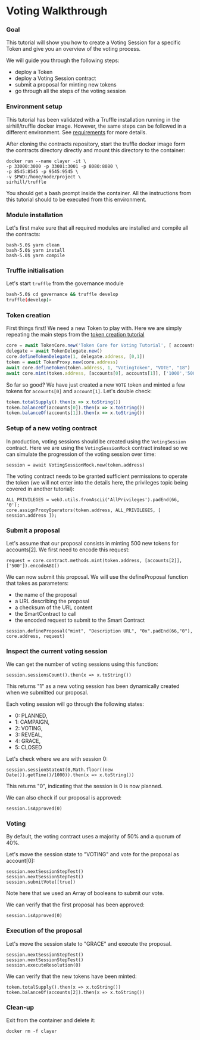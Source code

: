 # Voting Walkthrough

### Goal
This tutorial will show you how to create a Voting Session for a specific Token and give you an overview of the voting process.

We will guide you through the following steps:
- deploy a Token
- deploy a Voting Session contract
- submit a proposal for minting new tokens
- go through all the steps of the voting session

### Environment setup
This tutorial has been validated with a Truffle installation running in the sirhill/truffle docker image. However, the same steps can be followed in a different environment. See [requirements](./Tutorials.md#requirements) for more details.

After cloning the contracts repository, start the truffle docker image form the contracts directory directly and mount this directory to the container:
```
docker run --name clayer -it \
-p 33000:3000 -p 33001:3001 -p 8080:8080 \
-p 8545:8545 -p 9545:9545 \
-v $PWD:/home/node/project \
sirhill/truffle
```

You should get a bash prompt inside the container. All the instructions from this tutorial should to be executed from this environment.

### Module installation
Let's first make sure that all required modules are installed and compile all the contracts:
```
bash-5.0$ yarn clean
bash-5.0$ yarn install
bash-5.0$ yarn compile
```

### Truffle initialisation

Let's start `truffle` from the governance module
```bash
bash-5.0$ cd governance && truffle develop
truffle(develop)> 
```
  
### Token creation

First things first! We need a new Token to play with. Here we are simply repeating the main steps from the [token creation tutorial](./01-TokenCreation.md)
```javascript
core = await TokenCore.new('Token Core for Voting Tutorial', [ accounts[0] ])
delegate = await TokenDelegate.new()
core.defineTokenDelegate(1, delegate.address, [0,1])
token = await TokenProxy.new(core.address)
await core.defineToken(token.address, 1, "VotingToken", "VOTE", "18")
await core.mint(token.address, [accounts[0], accounts[1]], ['1000','500'])
```

So far so good? We have just created a new `VOTE` token and minted a few tokens for `accounts[0]` and `account[1]`. Let's double check:
```javascript
token.totalSupply().then(x => x.toString())
token.balanceOf(accounts[0]).then(x => x.toString())
token.balanceOf(accounts[1]).then(x => x.toString())
```

### Setup of a new voting contract 
In production, voting sessions should be created using the `VotingSession` contract. Here we are using the `VotingSessionMock` contract instead so we can simulate the progression of the voting session over time:
```
session = await VotingSessionMock.new(token.address) 
```

The voting contract needs to be granted sufficient permissions to operate the token (we will not enter into the details here, the privileges  topic being covered in another tutorial):
```
ALL_PRIVILEGES = web3.utils.fromAscii('AllPrivileges').padEnd(66, '0');
core.assignProxyOperators(token.address, ALL_PRIVILEGES, [ session.address ]);
```

### Submit a proposal 
Let's assume that our proposal consists in minting 500 new tokens for accounts[2]. We first need to encode this request: 
```
request = core.contract.methods.mint(token.address, [accounts[2]], ['500']).encodeABI()
```

We can now submit this proposal. We will use the defineProposal function that takes as parameters:
- the name of the proposal
- a URL describing the proposal
- a checksum of the URL content
- the SmartContract to call 
- the encoded request to submit to the Smart Contract
```
session.defineProposal("mint", "Description URL", "0x".padEnd(66,"0"), core.address, request)  
```

### Inspect the current voting session 

We can get the number of voting sessions using this function:
```
session.sessionsCount().then(x => x.toString())
 ```
This returns "1" as a new voting session has been dynamically created when we submitted our proposal. 

Each voting session will go through the following states:
- 0: PLANNED,
- 1: CAMPAIGN,
- 2: VOTING,
- 3: REVEAL,
- 4: GRACE,
- 5: CLOSED

Let's check where we are with session 0:
```
session.sessionStateAt(0,Math.floor((new Date()).getTime()/1000)).then(x => x.toString())
```
This returns "0", indicating that the session is 0 is now planned.

We can also check if our proposal is approved:
```
session.isApproved(0)
```

### Voting 

By default, the voting contract uses a majority of 50% and a quorum of 40%. 

Let's move the session state to "VOTING" and vote for the proposal as account[0]:
```
session.nextSessionStepTest()
session.nextSessionStepTest()
session.submitVote([true])
```
Note here that we used an Array of booleans to submit our vote. 

We can verify that the first proposal has been approved:
```
session.isApproved(0)
```

### Execution of the proposal
Let's move the session state to "GRACE" and execute the proposal. 
```
session.nextSessionStepTest()
session.nextSessionStepTest()
session.executeResolution(0)
```

We can verify that the new tokens have been minted:
```
token.totalSupply().then(x => x.toString())
token.balanceOf(accounts[2]).then(x => x.toString())
```

### Clean-up
Exit from the container and delete it:
```
docker rm -f clayer
```
  

